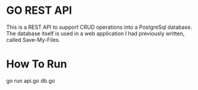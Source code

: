 # GO REST API
This is a REST API to support CRUD operations into a PostgreSql database. The database itself is used in a web application I had previously written, called Save-My-Files.

# How To Run
go run api.go db.go